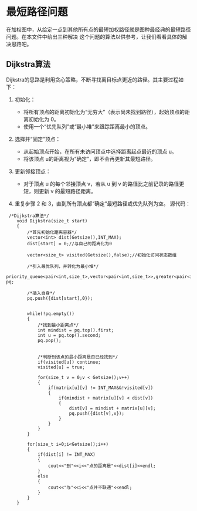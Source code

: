 # 最短路径问题
在加权图中，从给定一点到其他所有点的最短加权路径就是图种最经典的最短路径问题。在本文件中给出三种解决
这个问题的算法以供参考，让我们看看具体的解决思路吧。

## Dijkstra算法
Dijkstra的思路是利用贪心策略，不断寻找离目标点更近的路径。其主要过程如下：
1. 初始化：

    - 将所有顶点的距离初始化为“无穷大”（表示尚未找到路径），起始顶点的距离初始化为 0。
    - 使用一个“优先队列”或“最小堆”来跟踪距离最小的顶点。
2. 选择并“固定”顶点：

    - 从起始顶点开始，在所有未访问顶点中选择距离起点最近的顶点 u。
    - 将该顶点 u的距离视为“确定”，即不会再更新其最短路径。
3. 更新邻接顶点：

    - 对于顶点 u 的每个邻接顶点 v，若从 u 到 v 的路径比之前记录的路径更短，则更新 v 的最短路径距离。
4. 重复步骤 2 和 3，直到所有顶点都“确定”最短路径或优先队列为空。
源代码：
```
 /*Dijkstra算法*/
    void Dijkstra(size_t start)
    {
        /*首先初始化距离容器*/
        vector<int> dist(Getsize(),INT_MAX);
        dist[start] = 0;//与自己的距离化为0

        vector<size_t> visited(Getsize(),false);//初始化访问状态数组

        /*引入最优队列，并转化为最小堆*/
        priority_queue<pair<int,size_t>,vector<pair<int,size_t>>,greater<pair<int,size_t>>> pq;

        /*插入自身*/
        pq.push({dist[start],0});


        while(!pq.empty())
        {
            /*找到最小距离点*/
            int mindist = pq.top().first;
            int u = pq.top().second;
            pq.pop();


            /*判断到该点的最小距离是否已经找到*/
            if(visited[u]) continue;
            visited[u] = true;

            for(size_t v = 0;v < Getsize();v++)
            {
                if(matrix[u][v] != INT_MAX&&!visited[v])
                {
                    if(mindist + matrix[u][v] < dist[v])
                    {
                        dist[v] = mindist + matrix[u][v];
                        pq.push({dist[v],v});
                    }
                }
            }
        }

        for(size_t i=0;i<Getsize();i++)
        {
            if(dist[i] != INT_MAX)
            {
                cout<<"到"<<i<<"点的距离是"<<dist[i]<<endl;
            }
            else
            {
                cout<<"与"<<i<<"点并不联通"<<endl;
            }
        }
    }
```

